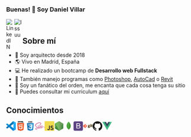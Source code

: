 ### Buenas! 👋 Soy Daniel Villar 

<a href="https://www.linkedin.com/in/danielvillarmartin/">
  <img align="left" alt="LinkedIN" width="22px" src="https://raw.githubusercontent.com/peterthehan/peterthehan/master/assets/linkedin.svg" />
</a>
<a href="https://issuu.com/danielvillarmartin?issuu_product=header&issuu_subproduct=publisher-home&issuu_context=link&issuu_cta=profile">
  <img align="left" alt="Issuu" width="22px" src="https://img.icons8.com/color/452/issuu.png" />
</a>

<br />

<h2>Sobre mí</h2>

- 👷 Soy arquitecto desde 2018 
- 🌎 Vivo en Madrid, España
- 💻 He realizado un bootcamp de **Desarrollo web Fullstack**
- 📐 También manejo programas como [Photoshop](https://www.adobe.com/es/products/photoshop.html), [AutoCad](https://www.autodesk.es/products/autocad/overview?term=1-YEAR&support=null) o [Revit](https://www.autodesk.es/products/revit/overview?term=1-YEAR&support=null)
- 🧩 Soy un fanático del orden, me encanta que cada cosa tenga su sitio
- 📝 Puedes consultar mi curriculum [aquí](https://www.canva.com/design/DAEWVLcekgM/xLg9G2REG98DHbiS9h9VhQ/view?utm_content=DAEWVLcekgM&utm_campaign=designshare&utm_medium=link&utm_source=sharebutton)

<h2>Conocimientos</h2>
<img align="left" alt="Visual Studio Code" width="26px" src="https://raw.githubusercontent.com/github/explore/80688e429a7d4ef2fca1e82350fe8e3517d3494d/topics/visual-studio-code/visual-studio-code.png" />
<img align="left" alt="HTML5" width="26px" src="https://raw.githubusercontent.com/github/explore/80688e429a7d4ef2fca1e82350fe8e3517d3494d/topics/html/html.png" />
<img align="left" alt="CSS3" width="26px" src="https://raw.githubusercontent.com/github/explore/80688e429a7d4ef2fca1e82350fe8e3517d3494d/topics/css/css.png" />
<img align="left" alt="Sass" width="26px" src="https://raw.githubusercontent.com/github/explore/80688e429a7d4ef2fca1e82350fe8e3517d3494d/topics/sass/sass.png" />
<img align="left" alt="JavaScript" width="26px" src="https://raw.githubusercontent.com/github/explore/80688e429a7d4ef2fca1e82350fe8e3517d3494d/topics/javascript/javascript.png" />
<img align="left" alt="Node.js" width="26px" src="https://raw.githubusercontent.com/github/explore/80688e429a7d4ef2fca1e82350fe8e3517d3494d/topics/nodejs/nodejs.png" />
<img align="left" alt="MongoDB" width="26px" src="https://raw.githubusercontent.com/devicons/devicon/master/icons/mongodb/mongodb-original.svg" />
<img align="left" alt="Bootstrap" width="26px" src="https://raw.githubusercontent.com/devicons/devicon/master/icons/bootstrap/bootstrap-plain.svg" />
<img align="left" alt="Git" width="26px" src="https://raw.githubusercontent.com/github/explore/80688e429a7d4ef2fca1e82350fe8e3517d3494d/topics/git/git.png" />
<img align="left" alt="GitHub" width="26px" src="https://raw.githubusercontent.com/github/explore/78df643247d429f6cc873026c0622819ad797942/topics/github/github.png" />
<img align="left" alt="Vue.js" width="26px" src="https://raw.githubusercontent.com/devicons/devicon/master/icons/vuejs/vuejs-original.svg" />
